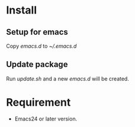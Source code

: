 # Install
## Setup for emacs
Copy _emacs.d_ to _~/.emacs.d_

## Update package
Run _update.sh_ and a new _emacs.d_ will be created.

# Requirement

* Emacs24 or later version.


